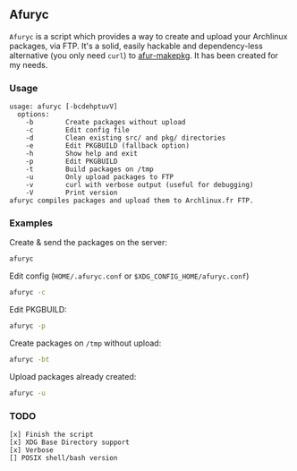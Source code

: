 Afuryc
------

```Afuryc``` is a script which provides a way to create and upload your Archlinux packages, via FTP.
It's a solid, easily hackable and dependency-less alternative (you only need ```curl```) to [afur-makepkg](http://wiki.archlinux.fr/Depot_archlinuxfr#afur-makepkg). It has been created for my needs.

### Usage ###

    usage: afuryc [-bcdehptuvV]
      options:
        -b        Create packages without upload
        -c        Edit config file
        -d        Clean existing src/ and pkg/ directories
        -e        Edit PKGBUILD (fallback option)
        -h        Show help and exit
        -p        Edit PKGBUILD
        -t        Build packages on /tmp
        -u        Only upload packages to FTP
        -v        curl with verbose output (useful for debugging)
        -V        Print version
    afuryc compiles packages and upload them to Archlinux.fr FTP.

### Examples ###

Create & send the packages on the server:
```sh
afuryc
```

Edit config (```HOME/.afuryc.conf``` or ```$XDG_CONFIG_HOME/afuryc.conf```)
```sh
afuryc -c
```

Edit PKGBUILD:
```sh
afuryc -p
```

Create packages on ```/tmp``` without upload:
```sh
afuryc -bt
```

Upload packages already created:
```sh
afuryc -u
```

### TODO ###

    [x] Finish the script
    [x] XDG Base Directory support
    [x] Verbose
    [] POSIX shell/bash version
